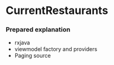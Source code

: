 # CurrentRestaurants

### Prepared explanation

- rxjava
- viewmodel factory and providers
- Paging source